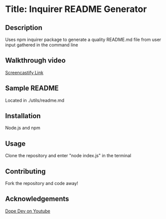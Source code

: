 
# Title: Inquirer README Generator

## Description
  Uses npm inquirer package to generate a quality README.md file from user input gathered in the command line

## Walkthrough video
[Screencastify Link](https://drive.google.com/file/d/1eLYJvKmpGOjXNOfSwVls3OH-U57_jHip/view)

## Sample README
Located in ./utils/readme.md

## Installation
  Node.js and npm 

## Usage
  Clone the repository and enter "node index.js" in the terminal 

## Contributing
  Fork the repository and code away!

## Acknowledgements 
  [Dope Dev on Youtube](https://www.youtube.com/@dopedev1704) 
